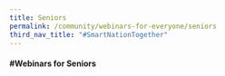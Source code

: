 ```yaml
---
title: Seniors
permalink: /community/webinars-for-everyone/seniors
third_nav_title: "#SmartNationTogether"
---
```

#### **\#Webinars for Seniors**
